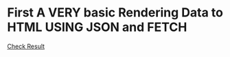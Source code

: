 # First A VERY basic Rendering Data to HTML USING JSON and FETCH

<a href="https://jays-t.github.io/tutorials/">Check Result</a>
